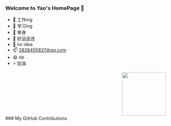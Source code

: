 ### Welcome to Yao's HomePage 👋
- 🔭 工作ing
- 🌱 学习ing
- 👯 单身
- 🤔 好运连连
- 💬 no idea
- 📫 2826455837@qq.com
- 😄 nb
- ⚡ 加油

<div align="right">
    <img height="137px" src="https://github-readme-stats.vercel.app/api?username=yljcode1&hide_title=true&hide_border=true&show_icons=trueline_height=21&text_color=000&icon_color=000&bg_color=0,ea6161,ffc64d,fffc4d,52fa5a&theme=graywhite" />
</div>
<dev align = "right>
     <img src="https://github.com/yljcode1/yljcode1/tree/master/assets/github-contribution-grid-snake.svg"/>
</div>
### My GitHub Contributions



<!--
**yljcode1/yljcode1** is a ✨ _special_ ✨ repository because its `README.md` (this file) appears on your GitHub profile.

Here are some ideas to get you started:

- 🔭 I’m currently working on ...
- 🌱 I’m currently learning ...
- 👯 I’m looking to collaborate on ...
- 🤔 I’m looking for help with ...
- 💬 Ask me about ...
- 📫 How to reach me: ...
- 😄 Pronouns: ...
- ⚡ Fun fact: ...
-->
